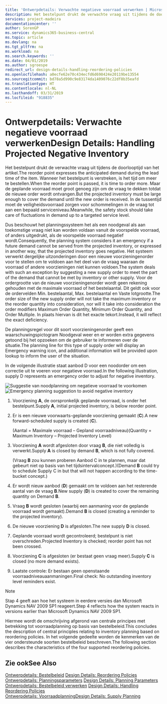 ```yaml
---
title: 'Ontwerpdetails: Verwachte negatieve voorraad verwerken | Microsoft Docs'
description: Het bestelpunt drukt de verwachte vraag uit tijdens de doorlooptijd van het artikel. Wanneer het bestelpunt is verstreken, is het tijd om meer te bestellen. Maar de geplande voorraad moet groot genoeg zijn om de vraag te dekken totdat de nieuwe order wordt ontvangen. In de tussentijd moet de veiligheidsvoorraad zorgen voor schommelingen in de vraag tot aan een bepaald serviceniveau.
services: project-madeira
documentationcenter: ''
author: SorenGP
ms.service: dynamics365-business-central
ms.topic: article
ms.devlang: na
ms.tgt_pltfrm: na
ms.workload: na
ms.search.keywords: ''
ms.date: 04/01/2019
ms.author: sgroespe
redirect_url: design-details-handling-reordering-policies
ms.openlocfilehash: a0ecfe62e70c434ecfd6d698424e20119be13554
ms.sourcegitcommit: bd78a5d990c9e83174da1409076c22df8b35eafd
ms.translationtype: HT
ms.contentlocale: nl-NL
ms.lasthandoff: 03/31/2019
ms.locfileid: "918835"
---
```

# <a name="design-details-handling-projected-negative-inventory"></a><span data-ttu-id="02dae-106">Ontwerpdetails: Verwachte negatieve voorraad verwerken</span><span class="sxs-lookup"><span data-stu-id="02dae-106">Design Details: Handling Projected Negative Inventory</span></span>
<span data-ttu-id="02dae-107">Het bestelpunt drukt de verwachte vraag uit tijdens de doorlooptijd van het artikel.</span><span class="sxs-lookup"><span data-stu-id="02dae-107">The reorder point expresses the anticipated demand during the lead time of the item.</span></span> <span data-ttu-id="02dae-108">Wanneer het bestelpunt is verstreken, is het tijd om meer te bestellen.</span><span class="sxs-lookup"><span data-stu-id="02dae-108">When the reorder point is passed, it is time to order more.</span></span> <span data-ttu-id="02dae-109">Maar de geplande voorraad moet groot genoeg zijn om de vraag te dekken totdat de nieuwe order wordt ontvangen.</span><span class="sxs-lookup"><span data-stu-id="02dae-109">But the projected inventory must be large enough to cover the demand until the new order is received.</span></span> <span data-ttu-id="02dae-110">In de tussentijd moet de veiligheidsvoorraad zorgen voor schommelingen in de vraag tot aan een bepaald serviceniveau.</span><span class="sxs-lookup"><span data-stu-id="02dae-110">Meanwhile, the safety stock should take care of fluctuations in demand up to a targeted service level.</span></span>  

 <span data-ttu-id="02dae-111">Dus beschouwt het planningssysteem het als een noodgeval als aan toekomstige vraag niet kan worden voldaan vanuit de voorspelde voorraad, of anders uitgedrukt, als de voorspelde voorraad negatief wordt.</span><span class="sxs-lookup"><span data-stu-id="02dae-111">Consequently, the planning system considers it an emergency if a future demand cannot be served from the projected inventory, or expressed in another way, that the projected inventory goes negative.</span></span> <span data-ttu-id="02dae-112">Het systeem verwerkt dergelijke uitzonderingen door een nieuwe voorzieningenorder voor te stellen om te voldoen aan het deel van de vraag waaraan de voorraad of andere voorzieningen niet kunnen voldoen.</span><span class="sxs-lookup"><span data-stu-id="02dae-112">The system deals with such an exception by suggesting a new supply order to meet the part of the demand that cannot be met by inventory or other supply.</span></span> <span data-ttu-id="02dae-113">Voor de ordergrootte van de nieuwe voorzieningenorder wordt geen rekening gehouden met de maximale voorraad of het bestelaantal. Dit geldt ook voor de ordervelden Min. bestelaantal, Max. bestelaantal en Vaste lotgrootte.</span><span class="sxs-lookup"><span data-stu-id="02dae-113">The order size of the new supply order will not take the maximum inventory or the reorder quantity into consideration, nor will it take into consideration the order modifiers Maximum Order Quantity, Minimum Order Quantity, and Order Multiple.</span></span> <span data-ttu-id="02dae-114">In plaats hiervan is dit het exacte tekort.</span><span class="sxs-lookup"><span data-stu-id="02dae-114">Instead, it will reflect the exact deficiency.</span></span>  

 <span data-ttu-id="02dae-115">De planningsregel voor dit soort voorzieningenorder geeft een waarschuwingspictogram Noodgeval weer en er worden extra gegevens getoond bij het opzoeken om de gebruiker te informeren over de situatie.</span><span class="sxs-lookup"><span data-stu-id="02dae-115">The planning line for this type of supply order will display an Emergency warning icon, and additional information will be provided upon lookup to inform the user of the situation.</span></span>  

 <span data-ttu-id="02dae-116">In de volgende illustratie staat aanbod D voor een noodorder om een correctie uit te voeren voor negatieve voorraad.</span><span class="sxs-lookup"><span data-stu-id="02dae-116">In the following illustration, supply D represents an emergency order to adjust for negative inventory.</span></span>  

 <span data-ttu-id="02dae-117">![Suggestie van noodplanning om negatieve voorraad te voorkomen](media/nav_app_supply_planning_2_negative_inventory.png "Suggestie van noodplanning om negatieve voorraad te voorkomen")</span><span class="sxs-lookup"><span data-stu-id="02dae-117">![Emergency planning suggestion to avoid negative inventory](media/nav_app_supply_planning_2_negative_inventory.png "Emergency planning suggestion to avoid negative inventory")</span></span>  

1.  <span data-ttu-id="02dae-118">Voorziening **A**, de oorspronkelijk geplande voorraad, is onder het bestelpunt.</span><span class="sxs-lookup"><span data-stu-id="02dae-118">Supply **A**, initial projected inventory, is below reorder point.</span></span>  
2.  <span data-ttu-id="02dae-119">Er is een nieuwe voorwaarts-geplande voorziening gemaakt (**C**).</span><span class="sxs-lookup"><span data-stu-id="02dae-119">A new forward-scheduled supply is created (**C**).</span></span>  

     <span data-ttu-id="02dae-120">(Aantal = Maximale voorraad – Gepland voorraadniveau)</span><span class="sxs-lookup"><span data-stu-id="02dae-120">(Quantity = Maximum Inventory – Projected Inventory Level)</span></span>  
3.  <span data-ttu-id="02dae-121">Voorziening **A** wordt afgesloten door vraag **B**, die niet volledig is verwerkt.</span><span class="sxs-lookup"><span data-stu-id="02dae-121">Supply **A** is closed by demand **B**, which is not fully covered.</span></span>  

     <span data-ttu-id="02dae-122">(Vraag **B** zou kunnen proberen Aanbod C in te plannen, maar dat gebeurt niet op basis van het tijdsintervalconcept.)</span><span class="sxs-lookup"><span data-stu-id="02dae-122">(Demand **B** could try to schedule Supply C in but that will not happen according to the time-bucket concept.)</span></span>  
4.  <span data-ttu-id="02dae-123">Er wordt nieuw aanbod (**D**) gemaakt om te voldoen aan het resterende aantal van de vraag **B**.</span><span class="sxs-lookup"><span data-stu-id="02dae-123">New supply (**D**) is created to cover the remaining quantity on Demand **B**.</span></span>  
5.  <span data-ttu-id="02dae-124">Vraag **B** wordt gesloten (waarbij een aanmaning voor de geplande voorraad wordt gemaakt).</span><span class="sxs-lookup"><span data-stu-id="02dae-124">Demand **B** is closed (creating a reminder to the projected inventory).</span></span>  
6.  <span data-ttu-id="02dae-125">De nieuwe voorziening **D** is afgesloten.</span><span class="sxs-lookup"><span data-stu-id="02dae-125">The new supply **D** is closed.</span></span>  
7.  <span data-ttu-id="02dae-126">Geplande voorraad wordt gecontroleerd; bestelpunt is niet overschreden.</span><span class="sxs-lookup"><span data-stu-id="02dae-126">Projected Inventory is checked; reorder point has not been crossed.</span></span>  
8.  <span data-ttu-id="02dae-127">Voorziening **C** is afgesloten (er bestaat geen vraag meer).</span><span class="sxs-lookup"><span data-stu-id="02dae-127">Supply **C** is closed (no more demand exists).</span></span>  
9. <span data-ttu-id="02dae-128">Laatste controle: Er bestaan geen openstaande voorraadniveauaanmaningen.</span><span class="sxs-lookup"><span data-stu-id="02dae-128">Final check: No outstanding inventory level reminders exist.</span></span>  

> [!NOTE]  
>  <span data-ttu-id="02dae-129">Stap 4 geeft aan hoe het systeem in eerdere versies dan Microsoft Dynamics NAV 2009 SP1 reageert.</span><span class="sxs-lookup"><span data-stu-id="02dae-129">Step 4 reflects how the system reacts in versions earlier than Microsoft Dynamics NAV 2009 SP1.</span></span>  

 <span data-ttu-id="02dae-130">Hiermee wordt de omschrijving afgerond van centrale principes met betrekking tot voorraadplanning op basis van bestelbeleid.</span><span class="sxs-lookup"><span data-stu-id="02dae-130">This concludes the description of central principles relating to inventory planning based on reordering policies.</span></span> <span data-ttu-id="02dae-131">In het volgende gedeelte worden de kenmerken van de vier ondersteunde soorten bestelbeleid beschreven.</span><span class="sxs-lookup"><span data-stu-id="02dae-131">The following section describes the characteristics of the four supported reordering policies.</span></span>  

## <a name="see-also"></a><span data-ttu-id="02dae-132">Zie ook</span><span class="sxs-lookup"><span data-stu-id="02dae-132">See Also</span></span>  
 <span data-ttu-id="02dae-133">[Ontwerpdetails: Bestelbeleid](design-details-reordering-policies.md) </span><span class="sxs-lookup"><span data-stu-id="02dae-133">[Design Details: Reordering Policies](design-details-reordering-policies.md) </span></span>  
 <span data-ttu-id="02dae-134">[Ontwerpdetails: Planningsparameters](design-details-planning-parameters.md) </span><span class="sxs-lookup"><span data-stu-id="02dae-134">[Design Details: Planning Parameters](design-details-planning-parameters.md) </span></span>  
 <span data-ttu-id="02dae-135">[Ontwerpdetails: Bestelbeleid verwerken](design-details-handling-reordering-policies.md) </span><span class="sxs-lookup"><span data-stu-id="02dae-135">[Design Details: Handling Reordering Policies](design-details-handling-reordering-policies.md) </span></span>  
 [<span data-ttu-id="02dae-136">Ontwerpdetails: Voorraadplanning</span><span class="sxs-lookup"><span data-stu-id="02dae-136">Design Details: Supply Planning</span></span>](design-details-supply-planning.md)
